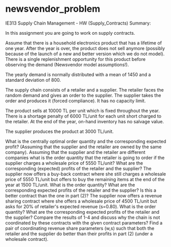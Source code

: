 # newsvendor_problem
IE313 Supply Chain Management - HW (Supply_Contracts)
Summary:

In this assignment you are going to work on supply contracts.

Assume that there is a household electronics product that has a lifetime of one year. After the year is over, the product does not sell anymore (possibly because of the launch of a new and better version which we do not model). There is a single replenishment opportunity for this product before observing the demand (Newsvendor model assumptions!). 

The yearly demand is normally distributed with a mean of 1450 and a standard deviation of 800. 

The supply chain consists of a retailer and a supplier. The retailer faces the random demand and gives an order to the supplier. The supplier takes the order and produces it (forced compliance). It has no capacity limit. 

The product sells at 10000 TL per unit which is fixed throughout the year. There is a shortage penalty of 6000 TL/unit for each unit short charged to the retailer. At the end of the year, on-hand inventory has no salvage value.

The supplier produces the product at 3000 TL/unit.

What is the centrally optimal order quantity and the corresponding expected profit? (Assuming that the supplier and the retailer are owned by the same company).
Assuming that the supplier and the retailer are different companies what is the order quantity that the retailer is going to order if the supplier charges a wholesale price of 5550 TL/unit? What are the corresponding (expected) profits of the retailer and the supplier?
The supplier now offers a buy-back contract where she still charges a wholesale price of 5550 TL/unit but offers to buy the remaining items at the end of the year at 1500 TL/unit. What is the order quantity? What are the corresponding expected profits of the retailer and the supplier? Is this a better contract than the one in part (2)?
The supplier now offers a revenue sharing contract where she offers a wholesale price of 4500 TL/unit but asks for 20% of retailer's expected revenue (s=0.80). What is the order quantity? What are the corresponding expected profits of the retailer and the supplier?
Compare the results of 1-4 and discuss why the chain is not coordinated by these contracts with the given contract parameters?
Find a pair of coordinating revenue share parameters (w,s) such that both the retailer and the supplier do better than their profits in part (2) (under a wholesale contract).


